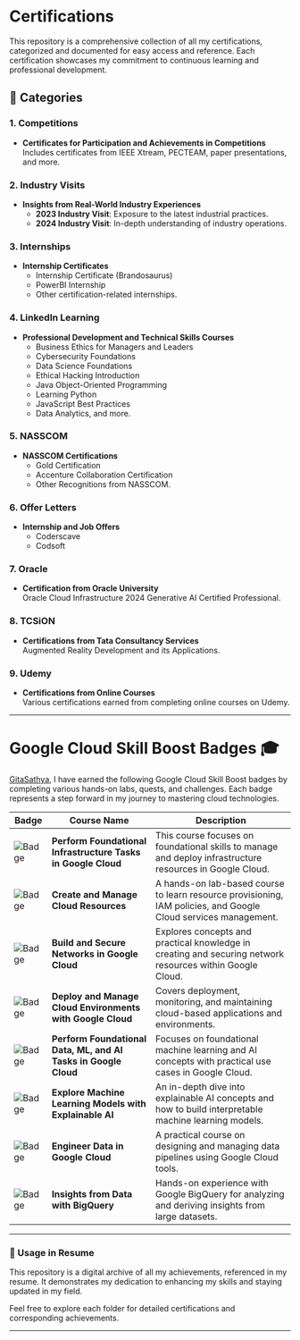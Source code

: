 # Certifications
This repository is a comprehensive collection of all my certifications, categorized and documented for easy access and reference. Each certification showcases my commitment to continuous learning and professional development.

## 📂 Categories

### 1. **Competitions**
   - **Certificates for Participation and Achievements in Competitions**  
     Includes certificates from IEEE Xtream, PECTEAM, paper presentations, and more.

### 2. **Industry Visits**
   - **Insights from Real-World Industry Experiences**  
     - **2023 Industry Visit**: Exposure to the latest industrial practices.  
     - **2024 Industry Visit**: In-depth understanding of industry operations.

### 3. **Internships**
   - **Internship Certificates**  
     - Internship Certificate (Brandosaurus)  
     - PowerBI Internship  
     - Other certification-related internships.

### 4. **LinkedIn Learning**
   - **Professional Development and Technical Skills Courses**  
     - Business Ethics for Managers and Leaders  
     - Cybersecurity Foundations  
     - Data Science Foundations  
     - Ethical Hacking Introduction  
     - Java Object-Oriented Programming  
     - Learning Python  
     - JavaScript Best Practices  
     - Data Analytics, and more.

### 5. **NASSCOM**
   - **NASSCOM Certifications**  
     - Gold Certification  
     - Accenture Collaboration Certification  
     - Other Recognitions from NASSCOM.

### 6. **Offer Letters**
   - **Internship and Job Offers**  
     - Coderscave 
     - Codsoft 
       
### 7. **Oracle**
   - **Certification from Oracle University**  
     Oracle Cloud Infrastructure 2024 Generative AI Certified Professional.

### 8. **TCSiON**
   - **Certifications from Tata Consultancy Services**  
     Augmented Reality Development and its Applications.     
     
### 9. **Udemy**
   - **Certifications from Online Courses**  
     Various certifications earned from completing online courses on Udemy.

---

# Google Cloud Skill Boost Badges 🎓

[GitaSathya](https://www.cloudskillsboost.google/public_profiles/4f70621f-85f4-4bee-80cf-7c9efee91332),
I have earned the following Google Cloud Skill Boost badges by completing various hands-on labs, quests, and challenges. Each badge represents a step forward in my journey to mastering cloud technologies.  

| Badge | Course Name | Description |
|-------|-------------|-------------|
| ![Badge](https://www.cloudskillsboost.google/public_profiles/4f70621f-85f4-4bee-80cf-7c9efee91332/badges/13062839) | **Perform Foundational Infrastructure Tasks in Google Cloud** | This course focuses on foundational skills to manage and deploy infrastructure resources in Google Cloud. |
| ![Badge](https://www.cloudskillsboost.google/public_profiles/4f70621f-85f4-4bee-80cf-7c9efee91332/badges/8970143) | **Create and Manage Cloud Resources** | A hands-on lab-based course to learn resource provisioning, IAM policies, and Google Cloud services management. |
| ![Badge](https://www.cloudskillsboost.google/public_profiles/4f70621f-85f4-4bee-80cf-7c9efee91332/badges/8969805) | **Build and Secure Networks in Google Cloud** | Explores concepts and practical knowledge in creating and securing network resources within Google Cloud. |
| ![Badge](https://www.cloudskillsboost.google/public_profiles/4f70621f-85f4-4bee-80cf-7c9efee91332/badges/8503800) | **Deploy and Manage Cloud Environments with Google Cloud** | Covers deployment, monitoring, and maintaining cloud-based applications and environments. |
| ![Badge](https://www.cloudskillsboost.google/public_profiles/4f70621f-85f4-4bee-80cf-7c9efee91332/badges/8503467) | **Perform Foundational Data, ML, and AI Tasks in Google Cloud** | Focuses on foundational machine learning and AI concepts with practical use cases in Google Cloud. |
| ![Badge](https://www.cloudskillsboost.google/public_profiles/4f70621f-85f4-4bee-80cf-7c9efee91332/badges/8449784) | **Explore Machine Learning Models with Explainable AI** | An in-depth dive into explainable AI concepts and how to build interpretable machine learning models. |
| ![Badge](https://www.cloudskillsboost.google/public_profiles/4f70621f-85f4-4bee-80cf-7c9efee91332/badges/8449441) | **Engineer Data in Google Cloud** | A practical course on designing and managing data pipelines using Google Cloud tools. |
| ![Badge](https://www.cloudskillsboost.google/public_profiles/4f70621f-85f4-4bee-80cf-7c9efee91332/badges/8449100) | **Insights from Data with BigQuery** | Hands-on experience with Google BigQuery for analyzing and deriving insights from large datasets. |

---

### 📝 Usage in Resume

This repository is a digital archive of all my achievements, referenced in my resume. It demonstrates my dedication to enhancing my skills and staying updated in my field.

Feel free to explore each folder for detailed certifications and corresponding achievements. 

---
